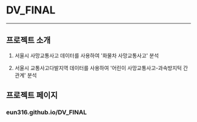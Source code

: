 # DV_FINAL
----
## 프로젝트 소개

1. 서울시 사망교통사고 데이터를 사용하여 '화물차 사망교통사고' 분석

2. 서울시 교통사고다발지역 데이터를 사용하여 '어린이 사망교통사고-과속방지턱 간 관계' 분석

## 프로젝트 페이지

### eun316.github.io/DV_FINAL


